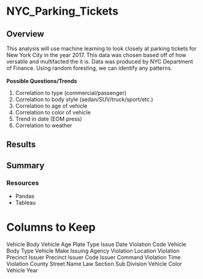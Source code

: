 # NYC_Parking_Tickets
## Overview

This analysis will use machine learning to look closely at parking tickets for New York City in the year 2017. This data was chosen based off of how versatile and multifacted the it is. Data was produced by NYC Department of Finance. Using random foresting, we can identify any patterns. </br>
</br>
**Possible Questions/Trends**
1. Correlation to type (commercial/passenger)
2. Correlation to body style (sedan/SUV/truck/sport/etc.)
3. Correlation to age of vehicle
4. Correlation to color of vehicle
5. Trend in date (EOM press)
6. Correlation to weather

## Results

## Summary 

### Resources 

* Pandas
* Tableau 




# Columns to Keep

Vehicle Body
Vehicle Age 
Plate Type
Issue Date
Violation Code
Vehicle Body Type
Vehicle Make
Issuing Agency
Violation Location
Violation Precinct
Issuer Precinct
Issuer Code
Issuer Command
Violation Time
Violation County
Street Name
Law Section
Sub Division
Vehicle Color
Vehicle Year

